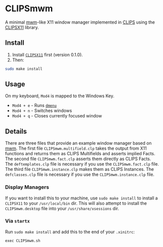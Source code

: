 # CLIPSmwm

A minimal
[mwm](https://github.com/lslvr/mwm)-like
X11 window manager implemented in
[CLIPS](https://clipsrules.net/)
using the
[CLIPSX11](https://github.com/mrryanjohnston/CLIPSX11) library.

## Install
1. Install
[`CLIPSX11`](https://github.com/mrryanjohnston/CLIPSX11)
first (version 0.1.0).
2. Then:

```sh
sudo make install
```

## Usage

On my keyboard, `Mod4` is mapped to the Windows Key.

- `Mod4 + e` - Runs [`dmenu`](https://tools.suckless.org/dmenu/)
- `Mod4 + n` - Switches windows
- `Mod4 + q` - Closes currently focused window

## Details

There are three files that provide an example window manager
based on [mwm](https://github.com/lslvr/mwm).
The first file `CLIPSmwm.multifield.clp` takes the output from
X11 functions and returns them as CLIPS Multifields
and asserts implied Facts.
The second file `CLIPSmwm.fact.clp` asserts them directly as CLIPS Facts.
The `deftemplates.clp` file is necessary if you use the `CLIPSmwm.fact.clp` file.
The third file `CLIPSmwm.instance.clp` makes them as CLIPS Instances.
The `defclasses.clp` file is necessary if you use the `CLIPSmwm.instance.clp` file.

### Display Managers

If you want to install this to your machine, use `sudo make install`
to install a `CLIPSX11` to your `/usr/local/bin` dir.
This will also attempt to install the `CLIPSmwm.desktop` file
into your `/usr/share/xsessions` dir.

### Via `startx`

Run `sudo make install` and add this to the end of your `.xinitrc`:

```
exec CLIPSmwm.sh
```
